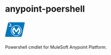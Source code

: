 # anypoint-poershell
<img src=".\logo.png" width="64px" />

Powershell cmdlet for MuleSoft Anypoint Platform.
